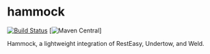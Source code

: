 hammock
=======

[![Build Status](https://travis-ci.org/johnament/hammock.png)](https://travis-ci.org/johnament/hammock)
[![Maven Central](https://maven-badges.herokuapp.com/maven-central/ws.ament.hammock/hammock/badge.png?style=plastic)]


Hammock, a lightweight integration of RestEasy, Undertow, and Weld.
